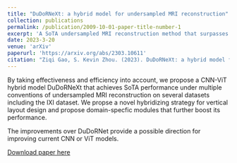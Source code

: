 ```yaml
---
title: "DuDoRNeXt: a hybrid model for undersampled MRI reconstruction"
collection: publications
permalink: /publication/2009-10-01-paper-title-number-1
excerpt: 'A SoTA undersampled MRI reconstruction method that surpasses competing methods (including SwinIR and DuDoRNet) by a substantial margin under multiple conventions of MRI reconstruction verified on multiple datasets and modalities.'
date: 2023-3-20
venue: 'arXiv'
paperurl: 'https://arxiv.org/abs/2303.10611'
citation: "Ziqi Gao, S. Kevin Zhou. (2023). DuDoRNeXt: a hybrid model for undersampled MRI reconstruction, arXiv:2303.10611."
---
```


By taking effectiveness and efficiency into account, we propose a CNN-ViT hybrid model DuDoRNeXt that achieves SoTA performance under multiple conventions of undersampled MRI reconstruction on several datasets including the IXI dataset. We propse a novel hybridizing strategy for vertical layout design and propose domain-specfic modules that further boost its performance. 

The improvements over DuDoRNet provide a possible direction for improving current CNN or ViT models.

[Download paper here](https://arxiv.org/abs/2303.10611)


